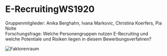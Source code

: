 # E-RecruitingWS1920

Gruppenmitglieder: Anika Berghahn, Ivana Markovic, Christina Koerfers, Pia Nolte  
Forschungsfrage: Welche Personengruppen nutzen E-Recruiting und welche Potentiale und Risiken liegen in diesem Bewerbungsverfahren? 

![Faktorenraum](blob:null/ba6ccdc0-48fc-46aa-bdab-c732e1c021fa)
